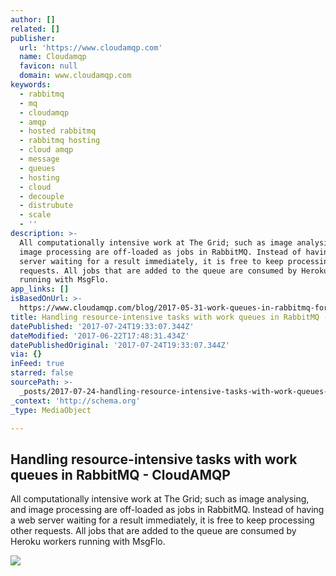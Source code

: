 ```yaml
---
author: []
related: []
publisher:
  url: 'https://www.cloudamqp.com'
  name: Cloudamqp
  favicon: null
  domain: www.cloudamqp.com
keywords:
  - rabbitmq
  - mq
  - cloudamqp
  - amqp
  - hosted rabbitmq
  - rabbitmq hosting
  - cloud amqp
  - message
  - queues
  - hosting
  - cloud
  - decouple
  - distrubute
  - scale
  - ''
description: >-
  All computationally intensive work at The Grid; such as image analysing, and
  image processing are off-loaded as jobs in RabbitMQ. Instead of having a web
  server waiting for a result immediately, it is free to keep processing other
  requests. All jobs that are added to the queue are consumed by Heroku workers
  running with MsgFlo.
app_links: []
isBasedOnUrl: >-
  https://www.cloudamqp.com/blog/2017-05-31-work-queues-in-rabbitmq-for-resource-intensive-tasks.html
title: Handling resource-intensive tasks with work queues in RabbitMQ - CloudAMQP
datePublished: '2017-07-24T19:33:07.344Z'
dateModified: '2017-06-22T17:48:31.434Z'
datePublishedOriginal: '2017-07-24T19:33:07.344Z'
via: {}
inFeed: true
starred: false
sourcePath: >-
  _posts/2017-07-24-handling-resource-intensive-tasks-with-work-queues-in-rabbit.md
_context: 'http://schema.org'
_type: MediaObject

---
```

<article style=""><h1>Handling resource-intensive tasks with work queues in RabbitMQ - CloudAMQP</h1><p>All computationally intensive work at The Grid; such as image analysing, and image processing are off-loaded as jobs in RabbitMQ. Instead of having a web server waiting for a result immediately, it is free to keep processing other requests. All jobs that are added to the queue are consumed by Heroku workers running with MsgFlo.</p><img src="https://www.cloudamqp.com/img/blog/sm-work-queue.jpg" /></article>